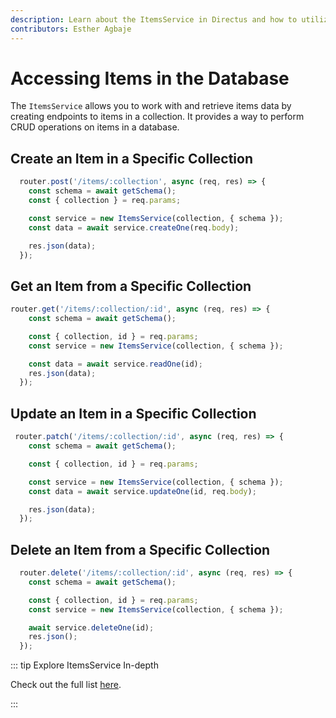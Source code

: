 ```yaml
---
description: Learn about the ItemsService in Directus and how to utilize them when building extensions.
contributors: Esther Agbaje
---
```


# Accessing Items in the Database

The `ItemsService` allows you to work with and retrieve items data by creating endpoints to items in a collection. It
provides a way to perform CRUD operations on items in a database.

## Create an Item in a Specific Collection

```js
  router.post('/items/:collection', async (req, res) => {
    const schema = await getSchema();
    const { collection } = req.params;

    const service = new ItemsService(collection, { schema });
    const data = await service.createOne(req.body);

    res.json(data);
  });
```

## Get an Item from a Specific Collection

```js
router.get('/items/:collection/:id', async (req, res) => {
    const schema = await getSchema();

    const { collection, id } = req.params;
    const service = new ItemsService(collection, { schema });

    const data = await service.readOne(id);
    res.json(data);
  });
```

## Update an Item in a Specific Collection

```js
 router.patch('/items/:collection/:id', async (req, res) => {
    const schema = await getSchema();

    const { collection, id } = req.params;

    const service = new ItemsService(collection, { schema });
    const data = await service.updateOne(id, req.body);

    res.json(data);
  });
```

## Delete an Item from a Specific Collection

```js
  router.delete('/items/:collection/:id', async (req, res) => {
    const schema = await getSchema();

    const { collection, id } = req.params;
    const service = new ItemsService(collection, { schema });

    await service.deleteOne(id);
    res.json();
  });
```

::: tip Explore ItemsService In-depth

Check out the full list
[here](https://github.com/directus/directus/blob/bbefc62ef4727edb0b25eaafb6bb44273f79f834/api/src/services/items.ts).

:::

